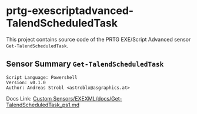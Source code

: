 # prtg-exescriptadvanced-TalendScheduledTask

This project contains source code of the PRTG EXE/Script Advanced sensor `Get-TalendScheduledTask`.

## Sensor Summary `Get-TalendScheduledTask`

    Script Language: Powershell
    Version: v0.1.0
    Author: Andreas Strobl <astroblx@asgraphics.at>
Docs Link: [Custom Sensors/EXEXML/docs/Get-TalendScheduledTask_ps1.md](/Custom%20Sensors/EXEXML/docs/GEt-TalendScheduledTask_ps1.md)

